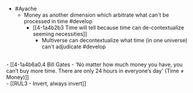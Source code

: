- #Ayache
  - Money as another dimension which arbitrate what can't be processed in time #develop
    - [[4-1a4b2b3 Time will tell because time can de-contextualize seeming necessities]]
      - Multiverse can decontextualize what time (in one universe) can't adjudicate #develop
<br>
- [[4-1a4b6a0.4 Bill Gates - 'No matter how much money you have, you can’t buy more time. There are only 24 hours in everyone’s day' (Time ≠ Money)]]
<br>
- [[RUL3 - Invert, always invert]]
